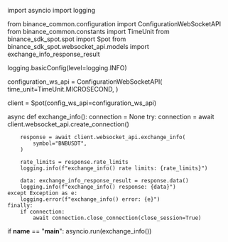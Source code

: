 import asyncio
import logging

from binance_common.configuration import ConfigurationWebSocketAPI
from binance_common.constants import TimeUnit
from binance_sdk_spot.spot import Spot
from binance_sdk_spot.websocket_api.models import exchange_info_response_result

logging.basicConfig(level=logging.INFO)

configuration_ws_api = ConfigurationWebSocketAPI(
    time_unit=TimeUnit.MICROSECOND,
)

client = Spot(config_ws_api=configuration_ws_api)

async def exchange_info():
    connection = None
    try:
        connection = await client.websocket_api.create_connection()

        response = await client.websocket_api.exchange_info(
            symbol="BNBUSDT",
        )

        rate_limits = response.rate_limits
        logging.info(f"exchange_info() rate limits: {rate_limits}")

        data: exchange_info_response_result = response.data()
        logging.info(f"exchange_info() response: {data}")
    except Exception as e:
        logging.error(f"exchange_info() error: {e}")
    finally:
        if connection:
            await connection.close_connection(close_session=True)

if __name__ == "__main__":
    asyncio.run(exchange_info())
